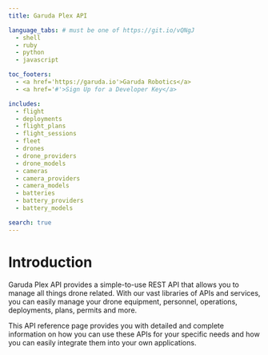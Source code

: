 ```yaml
---
title: Garuda Plex API

language_tabs: # must be one of https://git.io/vQNgJ
  - shell
  - ruby
  - python
  - javascript

toc_footers:
  - <a href='https://garuda.io'>Garuda Robotics</a>
  - <a href='#'>Sign Up for a Developer Key</a>

includes:
  - flight
  - deployments
  - flight_plans
  - flight_sessions
  - fleet
  - drones
  - drone_providers
  - drone_models
  - cameras
  - camera_providers
  - camera_models
  - batteries
  - battery_providers
  - battery_models

search: true
---
```


# Introduction

Garuda Plex API provides a simple-to-use REST API that allows you to manage all things drone related. With our vast libraries of APIs and services, you can easily manage your drone equipment, personnel, operations, deployments, plans, permits and more.

This API reference page provides you with detailed and complete information on how you can use these APIs for your specific needs and how you can easily integrate them into your own applications.
